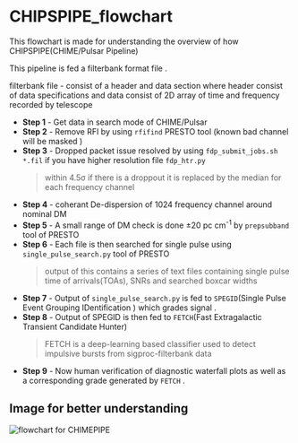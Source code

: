# CHIPSPIPE_flowchart

This flowchart is made for understanding the overview of how CHIPSPIPE(CHIME/Pulsar Pipeline)

This pipeline is fed a filterbank format file .

filterbank file - consist of a header and data section where header consist of data specifications and data consist of 2D array of time and frequency recorded by telescope 

* **Step 1** - Get data in search mode of CHIME/Pulsar
* **Step 2** - Remove RFI by using `rfifind` PRESTO tool (known bad channel will be masked )
* **Step 3** - Dropped packet issue resolved by using `fdp_submit_jobs.sh *.fil` if you have higher resolution file  `fdp_htr.py`
  > within 4.5σ if  there is a droppout it is replaced by the median  for each frequency channel  
* **Step 4** - coherant De-dispersion of  1024 frequency channel around nominal DM 
* **Step 5** - A small range of DM check is done ±20 pc cm<sup>-1</sup>  by `prepsubband` tool of PRESTO  
* **Step 6** - Each file is then searched for single pulse using `single_pulse_search.py` tool of PRESTO
   > output of this contains a series of text files containing single pulse time of arrivals(TOAs), SNRs and searched boxcar widths 
* **Step 7** - Output of `single_pulse_search.py` is fed to `SPEGID`(Single Pulse Event Grouping IDentification ) which grades signal .  
* **Step 8** - Output of SPEGID is then fed to `FETCH`(Fast Extragalactic Transient Candidate Hunter)
   > FETCH is a deep-learning based classifier used to detect impulsive bursts from sigproc-filterbank data 
* **Step 9** - Now human verification of diagnostic waterfall plots as well as a corresponding grade generated by `FETCH` .
## Image for better understanding 
![flowchart for CHIMEPIPE](https://github.com/Aditya1722/CHIPSPIPE_flowchart/assets/73752922/96a77f13-f174-4be1-bc44-4ceda3dc7eab)

